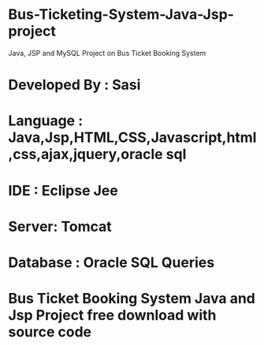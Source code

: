 # Bus-Ticketing-System-Java-Jsp-project
Java, JSP and MySQL Project on Bus Ticket Booking System
# Developed By : Sasi
# Language : Java,Jsp,HTML,CSS,Javascript,html,css,ajax,jquery,oracle sql
# IDE : Eclipse Jee
# Server: Tomcat
# Database : Oracle SQL Queries

# Bus Ticket Booking System Java and Jsp Project free download with source code
